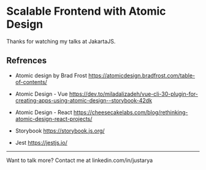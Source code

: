 # Scalable Frontend with Atomic Design
Thanks for watching my talks at JakartaJS.



## Refrences

- Atomic design by Brad Frost
https://atomicdesign.bradfrost.com/table-of-contents/

- Atomic Design - Vue
https://dev.to/miladalizadeh/vue-cli-30-plugin-for-creating-apps-using-atomic-design--storybook-42dk

- Atomic Design - React
https://cheesecakelabs.com/blog/rethinking-atomic-design-react-projects/

- Storybook
https://storybook.js.org/

- Jest
https://jestjs.io/

---
Want to talk more? Contact me at
linkedin.com/in/justarya